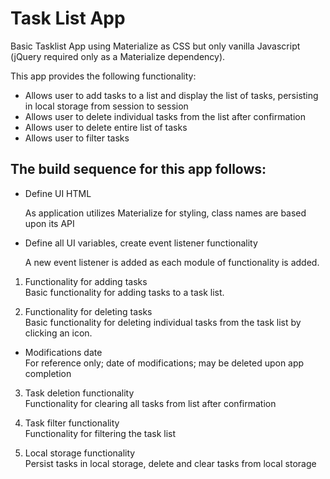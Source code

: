 # Task List App

Basic Tasklist App using Materialize as CSS but only vanilla Javascript (jQuery required only as a Materialize dependency).

This app provides the following functionality:
* Allows user to add tasks to a list and display the list of tasks, persisting in local storage from session to session
* Allows user to delete individual tasks from the list after confirmation
* Allows user to delete entire list of tasks
* Allows user to filter tasks 

## The build sequence for this app follows:

* Define UI HTML

  As application utilizes Materialize for styling, class names are based upon its API

* Define all UI variables, create event listener functionality

  A new event listener is added as each module of functionality is added.

1. Functionality for adding tasks  
   Basic functionality for adding tasks to a task list.

2. Functionality for deleting tasks  
   Basic functionality for deleting individual tasks from the task list by clicking an icon.

* Modifications date  
   For reference only; date of modifications; may be deleted upon app completion

3. Task deletion functionality  
   Functionality for clearing all tasks from list after confirmation

4. Task filter functionality  
   Functionality for filtering the task list

5. Local storage functionality  
   Persist tasks in local storage, delete and clear tasks from local storage